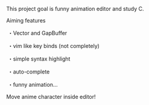This project goal is funny animation editor and study C.

Aiming features

  ・Vector and GapBuffer

  ・vim like key binds (not completely)
  
  ・simple syntax highlight
  
  ・auto-complete
  
  ・funny animation...


Move anime character inside editor!
